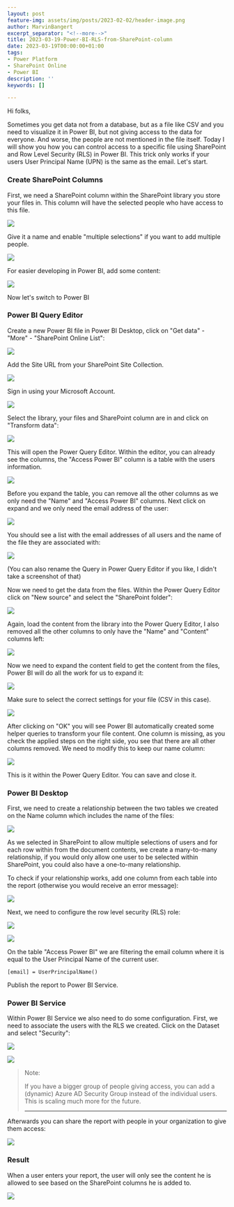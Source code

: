 ```yaml
---
layout: post
feature-img: assets/img/posts/2023-02-02/header-image.png
author: MarvinBangert
excerpt_separator: "<!--more-->"
title: 2023-03-19-Power-BI-RLS-from-SharePoint-column
date: 2023-03-19T00:00:00+01:00
tags:
- Power Platform
- SharePoint Online
- Power BI
description: ''
keywords: []

---
```

Hi folks,

Sometimes you get data not from a database, but as a file like CSV and you need to visualize it in Power BI, but not giving access to the data for everyone. And worse, the people are not mentioned in the file itself. Today I will show you how you can control access to a specific file using SharePoint and Row Level Security (RLS) in Power BI. This trick only works if your users User Principal Name (UPN) is the same as the email.  Let's start.

<!--more-->

### Create SharePoint Columns

First, we need a SharePoint column within the SharePoint library you store your files in. This column will have the selected people who have access to this file.

![](assets/img/posts/2023-03-19/2023-03-19-1.png)

Give it a name and enable "multiple selections" if you want to add multiple people.

![](assets/img/posts/2023-03-19/2023-03-19-2-1.png)

For easier developing in Power BI, add some content:

![](assets/img/posts/2023-03-19/2023-03-19-3.png)

Now let's switch to Power BI

### Power BI Query Editor

Create a new Power BI file in Power BI Desktop, click on "Get data" - "More" - "SharePoint Online List":

![](assets/img/posts/2023-03-19/2023-03-19-4.png)

Add the Site URL from your SharePoint Site Collection.

![](assets/img/posts/2023-03-19/2023-03-19-5.png)

Sign in using your Microsoft Account.

![](assets/img/posts/2023-03-19/2023-03-19-6.png)

Select the library, your files and SharePoint column are in and click on "Transform data":

![](assets/img/posts/2023-03-19/2023-03-19-7.png)

This will open the Power Query Editor. Within the editor, you can already see the columns, the "Access Power BI" column is a table with the users information.

![](assets/img/posts/2023-03-19/2023-03-19-8.png)

Before you expand the table, you can remove all the other columns as we only need the "Name" and "Access Power BI" columns. Next click on expand and we only need the email address of the user:

![](assets/img/posts/2023-03-19/2023-03-19-9-1.png)

You should see a list with the email addresses of all users and the name of the file they are associated with:

![](assets/img/posts/2023-03-19/2023-03-19-10.png)

(You can also rename the Query in Power Query Editor if you like, I didn't take a screenshot of that)

Now we need to get the data from the files. Within the Power Query Editor click on "New source" and select the "SharePoint folder":

![](assets/img/posts/2023-03-19/2023-03-19-11.png)

Again, load the content from the library into the Power Query Editor, I also removed all the other columns to only have the "Name" and "Content" columns left:

![](assets/img/posts/2023-03-19/2023-03-19-12.png)

Now we need to expand the content field to get the content from the files, Power BI will do all the work for us to expand it:

![](assets/img/posts/2023-03-19/2023-03-19-13.png)

Make sure to select the correct settings for your file (CSV in this case).

![](assets/img/posts/2023-03-19/2023-03-19-15.png)

After clicking on "OK" you will see Power BI automatically created some helper queries to transform your file content. One column is missing, as you check the applied steps on the right side, you see that there are all other columns removed. We need to modify this to keep our name column:

![](assets/img/posts/2023-03-19/2023-03-19-14.png)

This is it within the Power Query Editor. You can save and close it.

### Power BI Desktop

First, we need to create a relationship between the two tables we created on the Name column which includes the name of the files:

![](assets/img/posts/2023-03-19/2023-03-19-16.png)

As we selected in SharePoint to allow multiple selections of users and for each row within from the document contents, we create a many-to-many relationship, if you would only allow one user to be selected within SharePoint, you could also have a one-to-many relationship.

To check if your relationship works, add one column from each table into the report (otherwise you would receive an error message):

![](assets/img/posts/2023-03-19/2023-03-19-18.png)

Next, we need to configure the row level security (RLS) role:

![](assets/img/posts/2023-03-19/2023-03-12-18.png)

![](assets/img/posts/2023-03-19/2023-03-19-20.png)

On the table "Access Power BI" we are filtering the email column where it is equal to the User Principal Name of the current user.

    [email] = UserPrincipalName()

Publish the report to Power BI Service.

### Power BI Service

Within Power BI Service we also need to do some configuration. First, we need to associate the users with the RLS we created. Click on the Dataset and select "Security":

![](assets/img/posts/2023-03-19/2023-03-19-21.png)

![](assets/img/posts/2023-03-19/2023-03-19-22.png)

> Note:
>
> If you have a bigger group of people giving access, you can add a (dynamic) Azure AD Security Group instead of the individual users. This is scaling much more for the future.
>
> ***

Afterwards you can share the report with people in your organization to give them access:

![](assets/img/posts/2023-03-19/2023-03-19-23.png)

### Result

When a user enters your report, the user will only see the content he is allowed to see based on the SharePoint columns he is added to.

![](assets/img/posts/2023-03-19/2023-03-19-24.png)